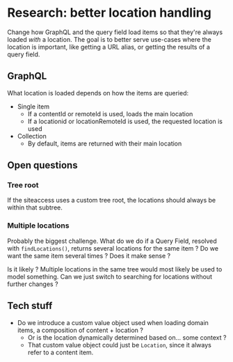 # Research: better location handling

Change how GraphQL and the query field load items so that they're always loaded _with_ a location. The goal is to better serve use-cases where the location is important, like getting a URL alias, or getting the results of a query field.

## GraphQL

What location is loaded depends on how the items are queried:

- Single item
  - If a contentId or remoteId is used, loads the main location
  - If a locationid or locationRemoteId is used, the requested location is used
- Collection
  - By default, items are returned with their main location

## Open questions

### Tree root

If the siteaccess uses a custom tree root, the locations should always be within that subtree.

### Multiple locations

Probably the biggest challenge. What do we do if a Query Field, resolved with `findLocations()`, returns several locations for the same item ? Do we want the same item several times ? Does it make sense ?

Is it likely ? Multiple locations in the same tree would most likely be used to model something. Can we just switch to searching for locations without further changes ?

## Tech stuff

- Do we introduce a custom value object used when loading domain items, a composition of content + location ?
  - Or is the location dynamically determined based on... some context ?
  - That custom value object could just be `Location`, since it always refer to a content item.